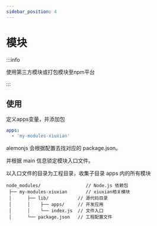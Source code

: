 ```yaml
---
sidebar_position: 4
---
```


# 模块

:::info

使用第三方模块或打包模块至npm平台

:::

## 使用

定义apps变量，并添加包

```yaml title="alemon.config.yaml"
apps:
  - 'my-modules-xiuxian'
```

alemonjs 会根据配置去找对应的 package.json。

并根据 main 信息锁定模块入口文件。

以入口文件的目录为工程目录，收集子目录 apps 内的所有模块

```shell title="大致的目录结构"
node_modules/                 // Node.js 依赖包
 ├── my-modules-xiuxian       // xiuxian相关模块
 │      ├── lib/           // 源代码目录
 │      │    ├── apps/     // 开发应用
 │      │    └── index.js  // 文件入口
 │      └── package.json   // 工程配置文件
```
